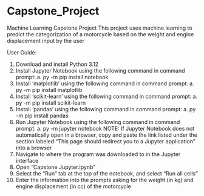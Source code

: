 # Capstone_Project
Machine Learning Capstone Project
This project uses machine learning to predict the categorization of a motorcycle based on the weight and engine displacement input by the user

User Guide:
1.	Download and install Python 3.12
2.	Install Jupyter Notebook using the following command in command prompt:
    a.	py -m pip install notebook
3.	Install ‘matplotlib’ using the following command in command prompt:
    a.	py -m pip install matplotlib
4.	Install ‘scikit-learn’ using the following command in command prompt:
    a.	py -m pip install scikit-learn
5.	Install ‘pandas’ using the following command in command prompt:
    a.	py -m pip install pandas
6.	Run Jupyter Notebook using the following command in command prompt:
    a.	py -m jupyter notebook
    NOTE: If Jupyter Notebook does not automatically open in a browser, copy and paste the link        listed under the section labeled “This page should redirect you to a Jupyter application” into     a browser
7.	Navigate to where the program was downloaded to in the Jupyter interface
8.	Open “Capstone Jupyter.ipynb”
9.	Select the “Run” tab at the top of the notebook, and select “Run all cells”
10.	Enter the information into the prompts asking for the weight (in kg) and engine displacement (in cc) of the motorcycle
